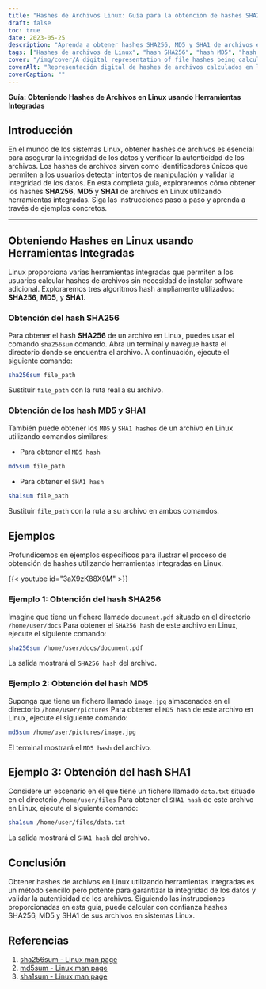 ```yaml
---
title: "Hashes de Archivos Linux: Guía para la obtención de hashes SHA256, MD5 y SHA1 mediante herramientas integradas"
draft: false
toc: true
date: 2023-05-25
description: "Aprenda a obtener hashes SHA256, MD5 y SHA1 de archivos en Linux utilizando herramientas integradas, garantizando la integridad de los datos y la autenticidad de los archivos."
tags: ["Hashes de archivos de Linux", "hash SHA256", "hash MD5", "hash SHA1", "Línea de comandos Linux", "integridad de los archivos", "validación de datos", "Seguridad en Linux", "herramientas integradas", "verificación de archivos", "autenticidad de los datos", "algoritmos hash de archivos", "Administración de sistemas Linux", "herramientas de línea de comandos", "sumas de comprobación de archivos", "Utilidades Linux", "comprobación de la integridad de los archivos", "verificación de la integridad de los datos", "ejemplos de hash de archivos", "Comandos hash de Linux", "métodos hash de archivos", "Medidas de seguridad de Linux", "Protección de datos en Linux", "Gestión de archivos en Linux", "Verificación de archivos en Linux", "Integridad de archivos en Linux", "seguridad de los datos", "Validación de datos en Linux", "Seguridad del sistema Linux", "técnicas de hashing de archivos", "garantía de integridad de los archivos", "validación segura de archivos", "Integridad de datos en Linux"]
cover: "/img/cover/A_digital_representation_of_file_hashes_being_calculated.png"
coverAlt: "Representación digital de hashes de archivos calculados en la pantalla de un terminal Linux, que simboliza la integridad y seguridad de los datos."
coverCaption: ""
---
```


**Guía: Obteniendo Hashes de Archivos en Linux usando Herramientas Integradas**

## Introducción

En el mundo de los sistemas Linux, obtener hashes de archivos es esencial para asegurar la integridad de los datos y verificar la autenticidad de los archivos. Los hashes de archivos sirven como identificadores únicos que permiten a los usuarios detectar intentos de manipulación y validar la integridad de los datos. En esta completa guía, exploraremos cómo obtener los hashes **SHA256**, **MD5** y **SHA1** de archivos en Linux utilizando herramientas integradas. Siga las instrucciones paso a paso y aprenda a través de ejemplos concretos.

______

## Obteniendo Hashes en Linux usando Herramientas Integradas

Linux proporciona varias herramientas integradas que permiten a los usuarios calcular hashes de archivos sin necesidad de instalar software adicional. Exploraremos tres algoritmos hash ampliamente utilizados: **SHA256**, **MD5**, y **SHA1**.

### Obtención del hash SHA256

Para obtener el hash **SHA256** de un archivo en Linux, puedes usar el comando `sha256sum` comando. Abra un terminal y navegue hasta el directorio donde se encuentra el archivo. A continuación, ejecute el siguiente comando:

```bash
sha256sum file_path
```
Sustituir `file_path` con la ruta real a su archivo.

### Obtención de los hash MD5 y SHA1
También puede obtener los `MD5` y `SHA1 hashes` de un archivo en Linux utilizando comandos similares:

- Para obtener el `MD5 hash`

```bash
md5sum file_path
```

- Para obtener el `SHA1 hash`

```bash
sha1sum file_path
```
Sustituir `file_path` con la ruta a su archivo en ambos comandos.

## Ejemplos
Profundicemos en ejemplos específicos para ilustrar el proceso de obtención de hashes utilizando herramientas integradas en Linux.

{{< youtube id="3aX9zK88X9M" >}}

### Ejemplo 1: Obtención del hash SHA256
Imagine que tiene un fichero llamado `document.pdf` situado en el directorio `/home/user/docs` Para obtener el `SHA256 hash` de este archivo en Linux, ejecute el siguiente comando:

```bash
sha256sum /home/user/docs/document.pdf
```

La salida mostrará el `SHA256 hash` del archivo.

### Ejemplo 2: Obtención del hash MD5

Suponga que tiene un fichero llamado `image.jpg` almacenados en el directorio `/home/user/pictures` Para obtener el `MD5 hash` de este archivo en Linux, ejecute el siguiente comando:

```bash
md5sum /home/user/pictures/image.jpg
```

El terminal mostrará el `MD5 hash` del archivo.

## Ejemplo 3: Obtención del hash SHA1

Considere un escenario en el que tiene un fichero llamado `data.txt` situado en el directorio `/home/user/files` Para obtener el `SHA1 hash` de este archivo en Linux, ejecute el siguiente comando:

```bash
sha1sum /home/user/files/data.txt
```
La salida mostrará el `SHA1 hash` del archivo.

## Conclusión
Obtener hashes de archivos en Linux utilizando herramientas integradas es un método sencillo pero potente para garantizar la integridad de los datos y validar la autenticidad de los archivos. Siguiendo las instrucciones proporcionadas en esta guía, puede calcular con confianza hashes SHA256, MD5 y SHA1 de sus archivos en sistemas Linux.

## Referencias

1. [sha256sum - Linux man page](https://man7.org/linux/man-pages/man1/sha256sum.1.html)
2. [md5sum - Linux man page](https://man7.org/linux/man-pages/man1/md5sum.1.html)
3. [sha1sum - Linux man page](https://man7.org/linux/man-pages/man1/sha1sum.1.html)
